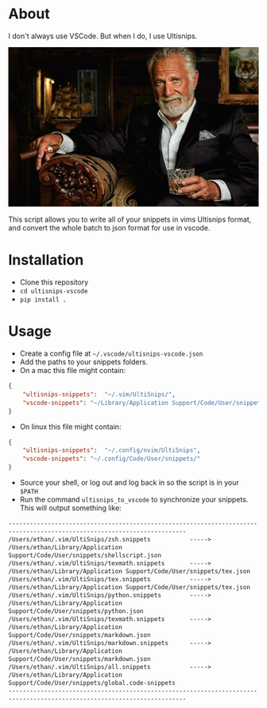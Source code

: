 # About

I don't always use VSCode. But when I do, I use Ultisnips.

![](./mim.jpeg)

This script allows you to write all of your snippets in vims 
Ultisnips format, and convert the whole batch to json format 
for use in vscode.

# Installation

- Clone this repository
- `cd ultisnips-vscode`
- `pip install .`

# Usage

- Create a config file at `~/.vscode/ultisnips-vscode.json`
- Add the paths to your snippets folders. 
- On a mac this file might contain:

``` json
{
    "ultisnips-snippets":  "~/.vim/UltiSnips/",
    "vscode-snippets": "~/Library/Application Support/Code/User/snippets/"
}
```

- On linux this file might contain:


``` json
{
    "ultisnips-snippets":  "~/.config/nvim/UltiSnips",
    "vscode-snippets": "~/.config/Code/User/snippets/"
}
```

- Source your shell, or log out and log back in so the script is in your `$PATH`
- Run the command `ultisnips_to_vscode` to synchronize your snippets. This will
output something like:

``` 
------------------------------------------------------------------------------------------------------------------------
/Users/ethan/.vim/UltiSnips/zsh.snippets           ----->     /Users/ethan/Library/Application Support/Code/User/snippets/shellscript.json
/Users/ethan/.vim/UltiSnips/texmath.snippets       ----->     /Users/ethan/Library/Application Support/Code/User/snippets/tex.json
/Users/ethan/.vim/UltiSnips/tex.snippets           ----->     /Users/ethan/Library/Application Support/Code/User/snippets/tex.json
/Users/ethan/.vim/UltiSnips/python.snippets        ----->     /Users/ethan/Library/Application Support/Code/User/snippets/python.json
/Users/ethan/.vim/UltiSnips/texmath.snippets       ----->     /Users/ethan/Library/Application Support/Code/User/snippets/markdown.json
/Users/ethan/.vim/UltiSnips/markdown.snippets      ----->     /Users/ethan/Library/Application Support/Code/User/snippets/markdown.json
/Users/ethan/.vim/UltiSnips/all.snippets           ----->     /Users/ethan/Library/Application Support/Code/User/snippets/global.code-snippets
------------------------------------------------------------------------------------------------------------------------
```
